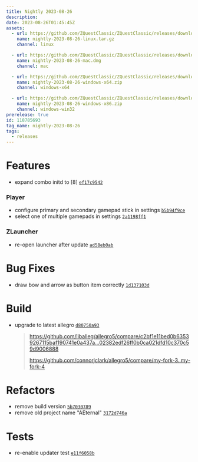 ```yaml
---
title: Nightly 2023-08-26
description: 
date: 2023-08-26T01:45:45Z
assets: 
  - url: https://github.com/ZQuestClassic/ZQuestClassic/releases/download/nightly-2023-08-26/nightly-2023-08-26-linux.tar.gz
    name: nightly-2023-08-26-linux.tar.gz
    channel: linux

  - url: https://github.com/ZQuestClassic/ZQuestClassic/releases/download/nightly-2023-08-26/nightly-2023-08-26-mac.dmg
    name: nightly-2023-08-26-mac.dmg
    channel: mac

  - url: https://github.com/ZQuestClassic/ZQuestClassic/releases/download/nightly-2023-08-26/nightly-2023-08-26-windows-x64.zip
    name: nightly-2023-08-26-windows-x64.zip
    channel: windows-x64

  - url: https://github.com/ZQuestClassic/ZQuestClassic/releases/download/nightly-2023-08-26/nightly-2023-08-26-windows-x86.zip
    name: nightly-2023-08-26-windows-x86.zip
    channel: windows-win32
prerelease: true
id: 118785693
tag_name: nightly-2023-08-26
tags:
  - releases
---
```




# Features

- expand combo initd to [8] [`ef17c9542`](https://github.com/ArmageddonGames/ZQuestClassic/commit/ef17c954205c22bdec98fdad7ad7a710fe2cba56)

### Player

- configure primary and secondary gamepad stick in settings [`b5b94f9ce`](https://github.com/ArmageddonGames/ZQuestClassic/commit/b5b94f9cee518c529035b6c5990a0ed4e4db741a)
- select one of multiple gamepads in settings [`2a1198ff1`](https://github.com/ArmageddonGames/ZQuestClassic/commit/2a1198ff194fa5fbeae74b2a3cbf13c3b50b619d)

### ZLauncher

- re-open launcher after update [`ad58eb0ab`](https://github.com/ArmageddonGames/ZQuestClassic/commit/ad58eb0ab7b2aec8689bfd29af3cd5f3bc52513f)

# Bug Fixes

- draw bow and arrow as button item correctly [`1d137103d`](https://github.com/ArmageddonGames/ZQuestClassic/commit/1d137103d04befa9e472ed8a9d47aead3ad39d86)

# Build

- upgrade to latest allegro [`d80750a93`](https://github.com/ArmageddonGames/ZQuestClassic/commit/d80750a93c4f8cd482dff0b5075e2336b424dc05)
   &nbsp;
   >https://github.com/liballeg/allegro5/compare/c2bf1e11bed0b63539267115baf190741e0a437a...02382edf26ff0b0ca021dfd10c370c59d9006888  
   >
   >https://github.com/connorjclark/allegro5/compare/my-fork-3..my-fork-4 
   >

# Refactors

- remove build version [`5b7030789`](https://github.com/ArmageddonGames/ZQuestClassic/commit/5b7030789a9ca0187322cfc0c7cd71b632d8a319)
- remove old project name "AEternal" [`3172d746a`](https://github.com/ArmageddonGames/ZQuestClassic/commit/3172d746a802be90da9706ccc66e791a4afb6025)

# Tests

- re-enable updater test [`e11f6058b`](https://github.com/ArmageddonGames/ZQuestClassic/commit/e11f6058b607fca5fcf6e951d3305537c95009fe)

